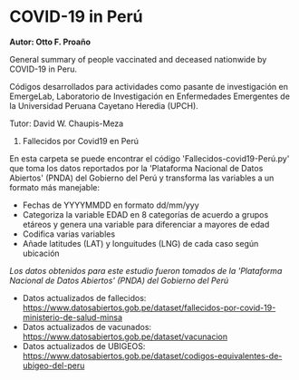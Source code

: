 # COVID-19 in Perú
**Autor: Otto F. Proaño**

General summary of people vaccinated and deceased nationwide by COVID-19 in Peru. 

Códigos desarrollados para actividades como pasante de investigación en EmergeLab, Laboratorio de Investigación en Enfermedades Emergentes de la Universidad Peruana Cayetano Heredia (UPCH).

Tutor: David W. Chaupis-Meza


1) Fallecidos por Covid19 en Perú

En esta carpeta se puede encontrar el código 'Fallecidos-covid19-Perú.py' que toma los datos reportados por la 'Plataforma Nacional de Datos Abiertos' (PNDA) del Gobierno del Perú
y transforma las variables a un formato más manejable:
  - Fechas de YYYYMMDD en formato dd/mm/yyy
  - Categoriza la variable EDAD en 8 categorías de acuerdo a grupos etáreos y genera una variable para diferenciar a mayores de edad
  - Codifica varias variables
  - Añade latitudes (LAT) y longuitudes (LNG) de cada caso según ubicación




*Los datos obtenidos para este estudio fueron tomados de la 'Plataforma Nacional de Datos Abiertos' (PNDA) del Gobierno del Perú*

- Datos actualizados de fallecidos: https://www.datosabiertos.gob.pe/dataset/fallecidos-por-covid-19-ministerio-de-salud-minsa
- Datos actualizados de vacunados: https://www.datosabiertos.gob.pe/dataset/vacunacion
- Datos actualizados de UBIGEOS: https://www.datosabiertos.gob.pe/dataset/codigos-equivalentes-de-ubigeo-del-peru
